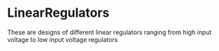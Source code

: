# LinearRegulators
These are designs of different linear regulators ranging from high input voltage to low input voltage regulators
